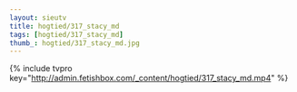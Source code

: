 ```yaml
--- 
layout: sieutv
title: hogtied/317_stacy_md
tags: [hogtied/317_stacy_md]
thumb_: hogtied/317_stacy_md.jpg
---
```

{% include tvpro key="http://admin.fetishbox.com/_content/hogtied/317_stacy_md.mp4" %} 
